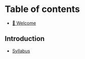 # Table of contents

* [👋 Welcome](README.md)

## Introduction

* [Syllabus](introduction/syllabus.md)
